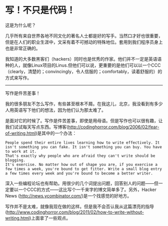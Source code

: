 写！不只是代码！
=======================================================================
这是为什么呢？

几乎所有来自世界各地不同文化的著名人士都是好的写手。当然口才好也很重要，但是在人们的职业生涯中，文采有着不可撼动的特殊地位。套用到我们程序员身上也是非常正确的。

我知道的大多数黑客们（hackers）同时也是优秀的作家。他们并不一定是英语语种的人，就像Linux项目的Linus.但他们可以说，更重要的是他们可以以一个CCC（clearly，清楚的；convincingly，令人信服的；comfortably，读着舒服的）的方式来写作。

--------------------------------------------------------------------------------
写作是件苦差事！

我的很多朋友不怎么写作，有些甚至根本不屑。在我这儿，北京，我没看到有多少人用英语写下他们的想法，因为他们认为那太难了。

是面对它的时候了。写作是件苦差事，即使是用母语。但是写作也可以很有趣，让我们试试每天写点东西。写博客(http://codinghorror.com/blog/2006/02/fear-of-writing.html)是其中的一个办法：
	
	People spend their entire lives learning how to write effectively. It isn't something you can fake. It isn't something you can buy. You have to work at it.
	That's exactly why people who are afraid they can't write should be blogging.
	It's exercise. No matter how out of shape you are, if you exercise a few times a week, you're bound to get fitter. Write a small blog entry a few times every week and you're bound to become a better writer.

深入一些编程论坛也有帮助。用很少的几个词提出问题，回答别人的问题——但一定要以一个CCC的方式——这比写个一千来字的博文简单多了。另外，Hacker News (http://news.ycombinator.com/)是一个找感觉的好地方。

写作并不是太难，就像我现在做的这样。但是我不会否认我从这篇漂亮的指导(http://www.codinghorror.com/blog/2011/02/how-to-write-without-writing.html)上面拿了一些观点。
